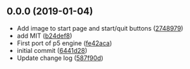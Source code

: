 ## 0.0.0 (2019-01-04)

* Add image to start page and start/quit buttons ([2748979](https://github.com/humphrey91/moon_lander/commit/2748979))
* add MIT ([b24def8](https://github.com/humphrey91/moon_lander/commit/b24def8))
* First port of p5 engine ([fe42aca](https://github.com/humphrey91/moon_lander/commit/fe42aca))
* initial commit ([6441d28](https://github.com/humphrey91/moon_lander/commit/6441d28))
* Update change log ([587f90d](https://github.com/humphrey91/moon_lander/commit/587f90d))



